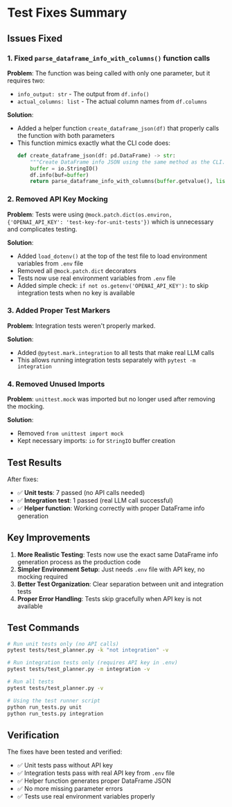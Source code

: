 # Test Fixes Summary

## Issues Fixed

### 1. Fixed `parse_dataframe_info_with_columns()` function calls

**Problem**: The function was being called with only one parameter, but it requires two:
- `info_output: str` - The output from `df.info()`
- `actual_columns: list` - The actual column names from `df.columns`

**Solution**: 
- Added a helper function `create_dataframe_json(df)` that properly calls the function with both parameters
- This function mimics exactly what the CLI code does:
  ```python
  def create_dataframe_json(df: pd.DataFrame) -> str:
      """Create DataFrame info JSON using the same method as the CLI."""
      buffer = io.StringIO()
      df.info(buf=buffer)
      return parse_dataframe_info_with_columns(buffer.getvalue(), list(df.columns))
  ```

### 2. Removed API Key Mocking

**Problem**: Tests were using `@mock.patch.dict(os.environ, {'OPENAI_API_KEY': 'test-key-for-unit-tests'})` which is unnecessary and complicates testing.

**Solution**:
- Added `load_dotenv()` at the top of the test file to load environment variables from `.env` file
- Removed all `@mock.patch.dict` decorators
- Tests now use real environment variables from `.env` file
- Added simple check: `if not os.getenv('OPENAI_API_KEY'):` to skip integration tests when no key is available

### 3. Added Proper Test Markers

**Problem**: Integration tests weren't properly marked.

**Solution**:
- Added `@pytest.mark.integration` to all tests that make real LLM calls
- This allows running integration tests separately with `pytest -m integration`

### 4. Removed Unused Imports

**Problem**: `unittest.mock` was imported but no longer used after removing the mocking.

**Solution**:
- Removed `from unittest import mock`
- Kept necessary imports: `io` for `StringIO` buffer creation

## Test Results

After fixes:
- ✅ **Unit tests**: 7 passed (no API calls needed)
- ✅ **Integration test**: 1 passed (real LLM call successful)
- ✅ **Helper function**: Working correctly with proper DataFrame info generation

## Key Improvements

1. **More Realistic Testing**: Tests now use the exact same DataFrame info generation process as the production code
2. **Simpler Environment Setup**: Just needs `.env` file with API key, no mocking required
3. **Better Test Organization**: Clear separation between unit and integration tests
4. **Proper Error Handling**: Tests skip gracefully when API key is not available

## Test Commands

```bash
# Run unit tests only (no API calls)
pytest tests/test_planner.py -k "not integration" -v

# Run integration tests only (requires API key in .env)
pytest tests/test_planner.py -m integration -v

# Run all tests
pytest tests/test_planner.py -v

# Using the test runner script
python run_tests.py unit
python run_tests.py integration
```

## Verification

The fixes have been tested and verified:
- ✅ Unit tests pass without API key
- ✅ Integration tests pass with real API key from `.env` file
- ✅ Helper function generates proper DataFrame JSON
- ✅ No more missing parameter errors
- ✅ Tests use real environment variables properly
